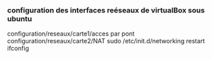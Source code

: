 ### configuration des interfaces reéseaux de virtualBox sous ubuntu
configuration/reseaux/carte1/acces par pont
configuration/reseaux/carte2/NAT
sudo /etc/init.d/networking restart
ifconfig



